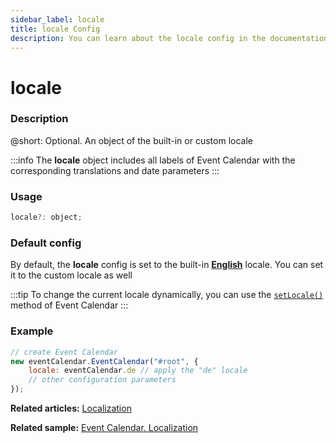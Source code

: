 ```yaml
---
sidebar_label: locale
title: locale Config
description: You can learn about the locale config in the documentation of the DHTMLX JavaScript Event Calendar library. Browse developer guides and API reference, try out code examples and live demos, and download a free 30-day evaluation version of DHTMLX Event Calendar.
---
```


# locale

### Description

@short: Optional. An object of the built-in or custom locale

:::info
The **locale** object includes all labels of Event Calendar with the corresponding translations and date parameters
:::

### Usage

~~~jsx {}
locale?: object;
~~~

### Default config

By default, the **locale** config is set to the built-in [**English**](../../../guides/localization/#default-locale) locale. You can set it to the custom locale as well

:::tip
To change the current locale dynamically, you can use the [`setLocale()`](../../methods/js_eventcalendar_setlocale_method) method of Event Calendar
:::

### Example

~~~jsx {3}
// create Event Calendar
new eventCalendar.EventCalendar("#root", {
    locale: eventСalendar.de // apply the "de" locale
    // other configuration parameters
});
~~~

**Related articles:** [Localization](../../../guides/localization)

**Related sample:** [Event Calendar. Localization](https://snippet.dhtmlx.com/v3lszmay?tag=event_calendar)